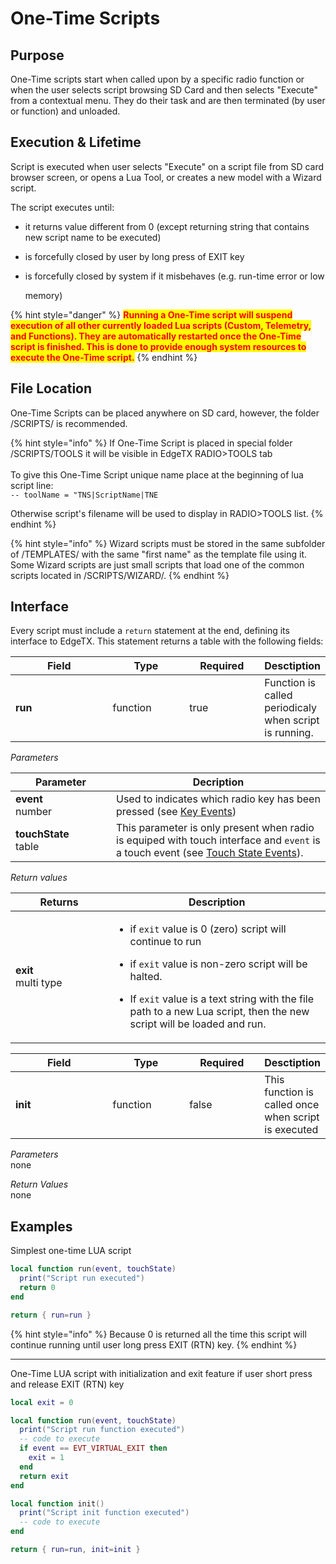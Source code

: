 # One-Time Scripts

## Purpose

One-Time scripts start when called upon by a specific radio function or when the user selects script browsing SD Card and then selects "Execute" from a contextual menu. They do their task and are then terminated (by user or function) and unloaded.

## Execution & Lifetime

Script is executed when user selects "Execute" on a script file from SD card browser screen, or opens a Lua Tool, or creates a new model with a Wizard script.

The script executes until:

* it returns value different from 0 (except returning string that contains new script name to be executed)
* is forcefully closed by user by long press of EXIT key
*   is forcefully closed by system if it misbehaves (e.g. run-time error or low

    memory)

{% hint style="danger" %}
<mark style="color:red;">**Running a One-Time script will suspend execution of all other currently loaded Lua scripts (Custom, Telemetry, and Functions). They are automatically restarted once the One-Time script is finished. This is done to provide enough system resources to execute the One-Time script.**</mark>
{% endhint %}

## File Location

One-Time Scripts can be placed anywhere on SD card, however, the folder /SCRIPTS/ is recommended.

{% hint style="info" %}
If One-Time Script is placed in special folder /SCRIPTS/TOOLS it will be visible in EdgeTX RADIO>TOOLS tab\
\
To give this One-Time Script unique name place at the beginning of lua script line:\
`-- toolName = "TNS|ScriptName|TNE`

Otherwise script's filename will be used to display in RADIO>TOOLS list.
{% endhint %}

{% hint style="info" %}
Wizard scripts must be stored in the same subfolder of /TEMPLATES/ with the same "first name" as the template file using it. Some Wizard scripts are just small scripts that load one of the common scripts located in /SCRIPTS/WIZARD/.
{% endhint %}

## **Interface**

Every script must include a `return` statement at the end, defining its interface to EdgeTX. This statement returns a table with the following fields:

<table><thead><tr><th width="142.33333333333331">Field</th><th width="108">Type</th><th width="105" data-type="checkbox">Required</th><th>Desctiption</th></tr></thead><tbody><tr><td><strong>run</strong></td><td>function</td><td>true</td><td>Function is called periodicaly when script is running. </td></tr></tbody></table>

_Parameters_

<table data-header-hidden><thead><tr><th width="145">Parameter</th><th>Decription</th></tr></thead><tbody><tr><td><strong>event</strong><br>number</td><td>Used to indicates which radio key has been pressed (see <a href="../part_iii_-_opentx_lua_api_reference/constants/key_events.md">Key Events</a>)</td></tr><tr><td><strong>touchState</strong><br>table</td><td>This parameter is only present when radio is equiped with touch interface and <code>event</code> is a touch event (see <a href="../part_iii_-_opentx_lua_api_reference/constants/touch-event-constants.md">Touch State Events</a>).</td></tr></tbody></table>

_Return values_

<table data-header-hidden><thead><tr><th width="140.33333333333331">Returns</th><th>Description</th></tr></thead><tbody><tr><td><strong>exit</strong><br>multi type</td><td><ul><li>if <code>exit</code> value is 0 (zero) script will continue to run</li></ul><ul><li>if <code>exit</code> value is non-zero script will be halted.</li></ul><ul><li>If <code>exit</code> value is a text string with the file path to a new Lua script, then the new script will be loaded and run.</li></ul></td></tr></tbody></table>



<table><thead><tr><th width="142.33333333333331">Field</th><th width="108">Type</th><th width="105" data-type="checkbox">Required</th><th>Desctiption</th></tr></thead><tbody><tr><td><strong>init</strong></td><td>function</td><td>false</td><td>This function is called once when script is executed</td></tr></tbody></table>

_Parameters_\
none

_Return Values_\
none



## Examples

Simplest one-time LUA script

```lua
local function run(event, touchState)
  print("Script run executed")
  return 0
end

return { run=run }
```

{% hint style="info" %}
Because 0 is returned all the time this script will continue running until user long press EXIT (RTN) key.
{% endhint %}

***

One-Time LUA script with initialization and exit feature if user short press and release EXIT (RTN) key

```lua
local exit = 0

local function run(event, touchState)
  print("Script run function executed")
  -- code to execute
  if event == EVT_VIRTUAL_EXIT then 
    exit = 1
  end 
  return exit
end

local function init()
  print("Script init function executed")
  -- code to execute
end

return { run=run, init=init }
```
